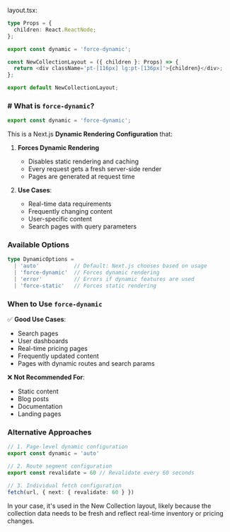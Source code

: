 
layout.tsx:
```typescript
type Props = {
  children: React.ReactNode;
};

export const dynamic = 'force-dynamic';

const NewCollectionLayout = ({ children }: Props) => {
  return <div className='pt-[116px] lg:pt-[136px]'>{children}</div>;
};

export default NewCollectionLayout;

```

### # What is `force-dynamic`?

```typescript
export const dynamic = 'force-dynamic';
```

This is a Next.js **Dynamic Rendering Configuration** that:

1. **Forces Dynamic Rendering**
    
    - Disables static rendering and caching
    - Every request gets a fresh server-side render
    - Pages are generated at request time
2. **Use Cases**:
    
    - Real-time data requirements
    - Frequently changing content
    - User-specific content
    - Search pages with query parameters

### Available Options

```typescript
type DynamicOptions = 
  | 'auto'           // Default: Next.js chooses based on usage
  | 'force-dynamic'  // Forces dynamic rendering
  | 'error'          // Errors if dynamic features are used
  | 'force-static'   // Forces static rendering
```
### When to Use `force-dynamic`

✅ **Good Use Cases**:

- Search pages
- User dashboards
- Real-time pricing pages
- Frequently updated content
- Pages with dynamic routes and search params

❌ **Not Recommended For**:

- Static content
- Blog posts
- Documentation
- Landing pages

### Alternative Approaches

```typescript
// 1. Page-level dynamic configuration
export const dynamic = 'auto'

// 2. Route segment configuration
export const revalidate = 60 // Revalidate every 60 seconds

// 3. Individual fetch configuration
fetch(url, { next: { revalidate: 60 } })
```

In your case, it's used in the New Collection layout, likely because the collection data needs to be fresh and reflect real-time inventory or pricing changes.